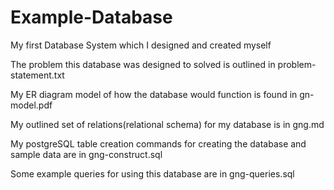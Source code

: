 # Example-Database
My first Database System which I designed and created myself

The problem this database was designed to solved is outlined in problem-statement.txt

My ER diagram model of how the database would function is found in gn-model.pdf

My outlined set of relations(relational schema) for my database is in gng.md

My postgreSQL table creation commands for creating the database and sample data are in gng-construct.sql

Some example queries for using this database are in gng-queries.sql
